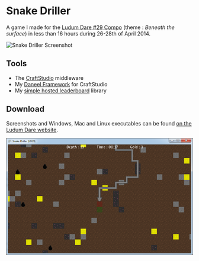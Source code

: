 # Snake Driller

A game I made for the [Ludum Dare #29 Compo](http://www.ludumdare.com/compo/ludum-dare-29) (theme : _Beneath the surface_) in less than 16 hours during 26-28th of April 2014.

![Snake Driller Screenshot](http://www.ludumdare.com/compo/wp-content/compo2/342546/14207-shot0.png)

## Tools

- The [CraftStudio](http://craftstud.io) middleware
- My [Daneel Framework](https://static.florentpoujol.fr/daneel) for CraftStudio
- My [simple hosted leaderboard](https://github.com/florentpoujol/CraftStudio-Leaderboard) library

## Download

Screenshots and Windows, Mac and Linux executables can be found [on the Ludum Dare website](http://www.ludumdare.com/compo/ludum-dare-29/?action=preview&uid=14207).

![](play1_screenshot.png)